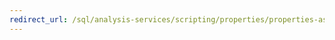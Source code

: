 ```yaml
---
redirect_url: /sql/analysis-services/scripting/properties/properties-assl?view=sql-server-2014
---
```

